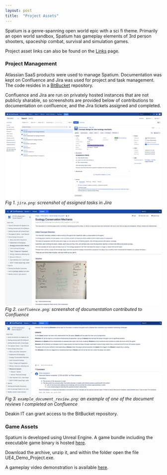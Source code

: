 ```yaml
---
layout: post
title:  "Project Assets"
---
```


Spatium is a genre-spanning open world epic with a sci fi theme. Primarily an
open world sandbox, Spatium has gameplay elements of 3rd person shooters,
spaceship combat, survival and simulation games.

Project asset links can also be found on the
[Links](https://philipcastiglione.me/SIT302Portfolio/links) page.

### Project Management

Atlassian SaaS products were used to manage Spatium. Documentation was kept on
Confluence and Jira was used for project and task management. The code resides
in a
[BitBucket](https://bitbucket-students.deakin.edu.au/projects/IG-SPATIUM/repos/spatium-t319/)
repository.

Confluence and Jira are run on privately hosted instances that are not publicly
sharable, so screenshots are provided below of contributions to documentation
on confluence, and the Jira tickets assigned and completed.

![jira](assets/images/jira.png)  
*Fig 1. `jira.png`: screenshot of assigned tasks in Jira*

![confluence](assets/images/confluence.png)  
*Fig 2. `confluence.png`: screenshot of documentation contributed to
Confluence*

![example_document_review](assets/images/example_document_review.png)  
*Fig 3. `example_document_review.png`: an example of one of the document
reviews I completed on Confluence*

Deakin IT can grant access to the BitBucket repository.

### Game Assets

Spatium is developed using Unreal Engine. A game bundle including the
executable game binary is hosted
[here](https://deakin365-my.sharepoint.com/:u:/g/personal/apethybr_deakin_edu_au/ETJjg_PWDYBOuaRjm7PtFOkBa3wq7G2n2J9rU8rovX-P1g?e=MDbVDZ).

Download the archive, unzip it, and within the folder open the file
UE4_Demo_Project.exe.

A gameplay video demonstration is available [here](assets/videos/IGS2_Spatium_Demo_Video.mp4).
